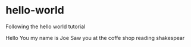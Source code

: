 # hello-world
Following the hello world tutorial

Hello You my name is Joe
Saw you at the coffe shop reading shakespear
